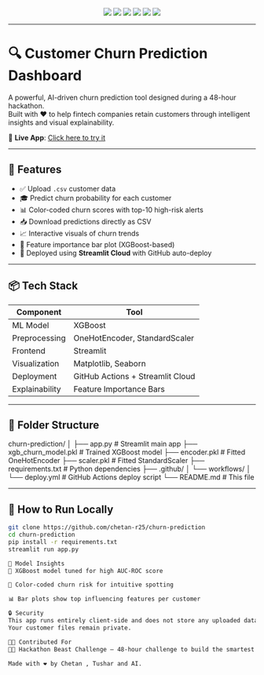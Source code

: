 <p align="center">
  <img src="https://img.shields.io/badge/Python-3.11-blue?logo=python&logoColor=white" />
  <img src="https://img.shields.io/badge/Model-XGBoost-orange" />
  <img src="https://img.shields.io/badge/Built_with-Streamlit-ff4b4b?logo=streamlit&logoColor=white" />
  <img src="https://img.shields.io/badge/Deployment-Auto_via_GitHub_Actions-success?logo=github" />
  <img src="https://img.shields.io/badge/Hackathon_Beast-%F0%9F%90%BE-blueviolet" />
  <img src="https://img.shields.io/github/last-commit/chetan-r25/churn-prediction" />
</p>

---

# 🔍 Customer Churn Prediction Dashboard

A powerful, AI-driven churn prediction tool designed during a 48-hour hackathon.  
Built with ❤️ to help fintech companies retain customers through intelligent insights and visual explainability.

🔗 **Live App**: [Click here to try it](https://churn-prediction-7oengduhpztxudfa56kppu.streamlit.app)

---

## 🎯 Features

- ✅ Upload `.csv` customer data  
- 🎓 Predict churn probability for each customer  
- 📊 Color-coded churn scores with top-10 high-risk alerts  
- 📥 Download predictions directly as CSV  
- 📈 Interactive visuals of churn trends  
- 🧠 Feature importance bar plot (XGBoost-based)  
- 🚀 Deployed using **Streamlit Cloud** with GitHub auto-deploy  

---

## 📦 Tech Stack

| Component        | Tool                             |
|------------------|----------------------------------|
| ML Model         | XGBoost                          |
| Preprocessing    | OneHotEncoder, StandardScaler    |
| Frontend         | Streamlit                        |
| Visualization    | Matplotlib, Seaborn              |
| Deployment       | GitHub Actions + Streamlit Cloud |
| Explainability   | Feature Importance Bars          |

---

## 📁 Folder Structure

churn-prediction/
│
├── app.py # Streamlit main app
├── xgb_churn_model.pkl # Trained XGBoost model
├── encoder.pkl # Fitted OneHotEncoder
├── scaler.pkl # Fitted StandardScaler
├── requirements.txt # Python dependencies
├── .github/
│ └── workflows/
│ └── deploy.yml # GitHub Actions deploy script
└── README.md # This file


---

## 🧪 How to Run Locally

```bash
git clone https://github.com/chetan-r25/churn-prediction
cd churn-prediction
pip install -r requirements.txt
streamlit run app.py

🧠 Model Insights
🎯 XGBoost model tuned for high AUC-ROC score

🎨 Color-coded churn risk for intuitive spotting

📊 Bar plots show top influencing features per customer

🔒 Security
This app runs entirely client-side and does not store any uploaded data.
Your customer files remain private.

👨‍💻 Contributed For
🧑‍🚀 Hackathon Beast Challenge — 48-hour challenge to build the smartest churn predictor.

Made with ❤️ by Chetan , Tushar and AI.